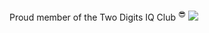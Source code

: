 Proud member of the Two Digits IQ Club <sup>😎</sup>
<a href="https://github.com/memiux"><img src="https://user-images.githubusercontent.com/37290/170737962-18a7cc2c-0f27-4547-88b3-b9303f3fb7c0.png"></a>
